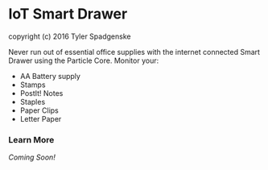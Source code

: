 # IoT Smart Drawer
copyright (c) 2016 Tyler Spadgenske </br>

Never run out of essential office supplies with the internet connected Smart Drawer using the Particle Core.
Monitor your: </br>
* AA Battery supply
* Stamps
* PostIt! Notes
* Staples
* Paper Clips
* Letter Paper

### Learn More
*Coming Soon!*